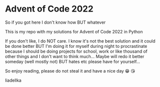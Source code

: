 # Advent of Code 2022
So if you got here I don't know how BUT whatever

This is my repo with my solutions for Advent of Code 2022 in Python

If you don't like, I do NOT care. I know it's not the best solution and it could be done better BUT I'm doing it for myself during night to procrastinate because I should be doing projects for school, work or like thousand of other things and I don't want to think much... Maybe will redo it better someday (well mostly not) BUT hates etc please have for yourself...

So enjoy reading, please do not steal it and have a nice day :grin: :kissing_heart:

liadellka
